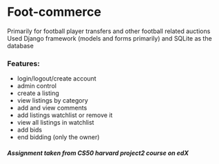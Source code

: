 # Foot-commerce

Primarily for football player transfers and other football related auctions
Used Django framework (models and forms primarily) and SQLite as the database

### Features:
- login/logout/create account
- admin control
- create a listing
- view listings by category
- add and view comments
- add listings watchlist or remove it
- view all listings in watchlist
- add bids
- end bidding (only the owner)

##### Assignment taken from CS50 harvard project2 course on edX
